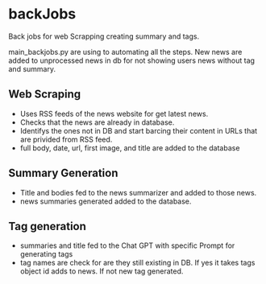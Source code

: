 # backJobs
Back jobs for web Scrapping creating summary and tags.

main_backjobs.py are using to automating all the steps. 
New news are added to unprocessed news in db for not showing users news without tag and summary.

## Web Scraping
- Uses RSS feeds of the news website for get latest news.
- Checks that the news are already in database.
- Identifys the ones not in DB and start barcing their content in URLs that are privided from RSS feed.
- full body, date, url, first image, and title are added to the database

## Summary Generation
- Title and bodies fed to the news summarizer and added to those news.
- news summaries generated added to the database.

## Tag generation
- summaries and title fed to the Chat GPT with specific Prompt for generating tags
- tag names are check for are they still existing in DB. If yes it takes tags object id adds to news. If not new tag generated.

